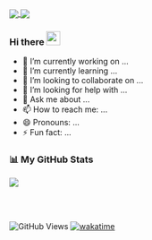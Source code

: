 <a href="#">
  <img align="center" src="https://github-readme-stats.vercel.app/api?username=erik-handeland&show_icons=true&hide=stars&count_private=true&hide_border=true&langs_count=5&bg_color=00000000&text_color=777" />
</a>

<a href="#">
  <img align="center" src="https://github-readme-stats.vercel.app/api/top-langs/?username=erik-handeland&hide=html&layout=compact&hide_border=true&bg_color=00000000&text_color=777" />
</a>


### Hi there <a href="https://www.handeland.dev/"><img src="https://media.giphy.com/media/hvRJCLFzcasrR4ia7z/giphy.gif" width="25px"></a>

- 🔭 I’m currently working on ...
- 🌱 I’m currently learning ...
- 👯 I’m looking to collaborate on ...
- 🤔 I’m looking for help with ...
- 💬 Ask me about ...
- 📫 How to reach me: ...
- 😄 Pronouns: ...
- ⚡ Fun fact: ...

### 📊 My GitHub Stats

<a href="#">
  <img align="center" src="https://github-readme-stats-taupe-two.vercel.app/api/wakatime?username=Erik_Handeland&custom_title=Weekly%20Stats&hide_border=true&langs_count=5&bg_color=00000000&text_color=777" />
</a>


<br><br>

![GitHub Views](https://komarev.com/ghpvc/?username=erik-handeland1)
[![wakatime](https://wakatime.com/badge/user/96e4071b-8cf0-465c-9de0-e3912e5c018b.svg)](https://wakatime.com/@96e4071b-8cf0-465c-9de0-e3912e5c018b)
